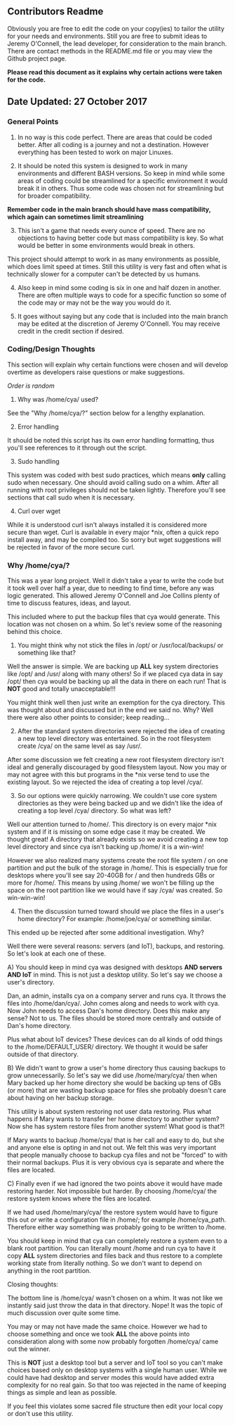 ## Contributors Readme

Obviously you are free to edit the code on your copy(ies) to tailor the utility for your needs and environments.  Still you are free to submit ideas to Jeremy O'Connell, the lead developer, for consideration to the main branch.  There are contact methods in the README.md file or you may view the Github project page.

**Please read this document as it explains why certain actions were taken for the code.**

## Date Updated: 27 October 2017

### General Points

1) In no way is this code perfect.  There are areas that could be coded better.  After all coding is a journey and not a destination.  However everything has been tested to work on major Linuxes.

2) It should be noted this system is designed to work in many environments and different BASH versions.  So keep in mind while some areas of coding could be streamlined for a specific environment it would break it in others.  Thus some code was chosen not for streamlining but for broader compatibility.

**Remember code in the main branch should have mass compatibility, which again can sometimes limit streamlining**

3) This isn't a game that needs every ounce of speed.  There are no objections to having better code but mass compatibility is key.  So what would be better in some environments would break in others.

This project should attempt to work in as many environments as possible, which does limit speed at times.  Still this utility is very fast and often what is technically slower for a computer can't be detected by us humans.

4) Also keep in mind some coding is six in one and half dozen in another.  There are often multiple ways to code for a specific function so some of the code may or may not be the way you would do it.

5) It goes without saying but any code that is included into the main branch may be edited at the discretion of Jeremy O'Connell.  You may receive credit in the credit section if desired.

### Coding/Design Thoughts

This section will explain why certain functions were chosen and will develop overtime as developers raise questions or make suggestions.

*Order is random*

1) Why was /home/cya/ used?

See the "Why /home/cya/?" section below for a lengthy explanation.

2) Error handling

It should be noted this script has its own error handling formatting, thus you'll see references to it through out the script.

3) Sudo handling

This system was coded with best sudo practices, which means **only** calling sudo when necessary.  One should avoid calling sudo on a whim.  After all running with root privileges should not be taken lightly.  Therefore you'll see sections that call sudo when it is necessary.

4) Curl over wget

While it is understood curl isn't always installed it is considered more secure than wget.  Curl is available in every major *nix, often a quick repo install away, and may be compiled too.  So sorry but wget suggestions will be rejected in favor of the more secure curl.

### Why /home/cya/?

This was a year long project.  Well it didn't take a year to write the code but it took well over half a year, due to needing to find time, before any was logic generated.  This allowed Jeremy O'Connell and Joe Collins plenty of time to discuss features, ideas, and layout.

This included where to put the backup files that cya would generate.  This location was not chosen on a whim.  So let's review some of the reasoning behind this choice.

1) You might think why not stick the files in /opt/ or /usr/local/backups/ or something like that?

Well the answer is simple.  We are backing up **ALL** key system directories like /opt/ and /usr/ along with many others!  So if we placed cya data in say /opt/ then cya would be backing up all the data in there on each run!  That is **NOT** good and totally unacceptable!!!

You might think well then just write an exemption for the cya directory.  This was thought about and discussed but in the end we said no.  Why? Well there were also other points to consider; keep reading...

2) After the standard system directories were rejected the idea of creating a new top level directory was entertained.  So in the root filesystem create /cya/ on the same level as say /usr/.

After some discussion we felt creating a new root filesystem directory isn't ideal and generally discouraged by good filesystem layout.  Now you may or may not agree with this but programs in the *nix verse tend to use the existing layout.  So we rejected the idea of creating a top level /cya/.

3) So our options were quickly narrowing.  We couldn't use core system directories as they were being backed up and we didn't like the idea of creating a top level /cya/ directory.  So what was left?

Well our attention turned to /home/.  This directory is on every major *nix system and if it is missing on some edge case it may be created.  We thought great! A directory that already exists so we avoid creating a new top level directory and since cya isn't backing up /home/ it is a win-win! 

However we also realized many systems create the root file system / on one partition and put the bulk of the storage in /home/.  This is especially true for desktops where you'll see say 20-40GB for / and then hundreds GBs or more for /home/.  This means by using /home/ we won't be filling up the space on the root partition like we would have if say /cya/ was created.  So win-win-win!

4) Then the discussion turned toward should we place the files in a user's home directory? For example: /home/joe/cya/ or something similar.

This ended up be rejected after some additional investigation.  Why?

Well there were several reasons: servers (and IoT), backups, and restoring.  So let's look at each one of these.

A) You should keep in mind cya was designed with desktops **AND servers AND IoT** in mind.  This is not just a desktop utility.  So let's say we choose a user's directory.

Dan, an admin, installs cya on a company server and runs cya.  It throws the files into /home/dan/cya/.  John comes along and needs to work with cya.  Now John needs to access Dan's home directory.  Does this make any sense?  Not to us.  The files should be stored more centrally and outside of Dan's home directory.

Plus what about IoT devices? These devices can do all kinds of odd things to the /home/DEFAULT_USER/ directory.  We thought it would be safer outside of that directory.

B) We didn't want to grow a user's home directory thus causing backups to grow unnecessarily.  So let's say we did use /home/mary/cya/ then when Mary backed up her home directory she would be backing up tens of GBs (or more) that are wasting backup space for files she probably doesn't care about having on her backup storage.

This utility is about system restoring not user data restoring.  Plus what happens if Mary wants to transfer her home directory to another system?  Now she has system restore files from another system!  What good is that?!

If Mary wants to backup /home/cya/ that is her call and easy to do, but she and anyone else is opting in and not out.  We felt this was very important that people manually choose to backup cya files and not be "forced" to with their normal backups.  Plus it is very obvious cya is separate and where the files are located.

C) Finally even if we had ignored the two points above it would have made restoring harder.  Not impossible but harder.  By choosing /home/cya/ the restore system knows where the files are located.

If we had used /home/mary/cya/ the restore system would have to figure this out *or* write a configuration file in /home/; for example /home/cya_path.  Therefore either way something was probably going to be written to /home. 

You should keep in mind that cya can completely restore a system even to a blank root partition.  You can literally mount /home and run cya to have it copy **ALL** system directories and files back and thus restore to a complete working state from literally nothing.  So we don't want to depend on anything in the root partition.

Closing thoughts:

The bottom line is /home/cya/ wasn't chosen on a whim.  It was not like we instantly said just throw the data in that directory.  Nope!  It was the topic of much discussion over quite some time.

You may or may not have made the same choice.  However we had to choose something and once we took **ALL** the above points into consideration along with some now probably forgotten /home/cya/ came out the winner.

This is **NOT** just a desktop tool but a server and IoT tool so you can't make choices based only on desktop systems with a single human user.  While we could have had desktop and server modes this would have added extra complexity for no real gain.  So that too was rejected in the name of keeping things as simple and lean as possible.

If you feel this violates some sacred file structure then edit your local copy or don't use this utility.

